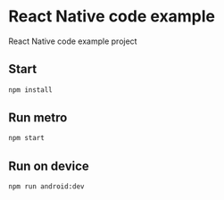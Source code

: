 # React Native code example

React Native code example project

## Start 
```bash
npm install
```

## Run metro
```bash
npm start
```

## Run on device
```bash
npm run android:dev
```
